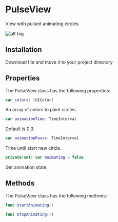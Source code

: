 # PulseView

View with pulsed animating circles

![alt tag](http://i.imgur.com/aXHPAr5.gif)

Installation
--------------
Download file and move it to your project directory

Properties
--------------

The PulseView class has the following properties:
```swift
var colors: [UIColor]
```
An array of colors to paint circles.
```swift
var animationTime: TimeInterval
```
Default is 0.3.
```swift
var animationPause: TimeInterval
```
Time until start new circle.
```swift
private(set) var animating = false
```
Get animation state.

Methods
--------------

The PulseView class has the following methods:

```swift
func startAnimating()
```

```swift
func stopAnimating())
```

